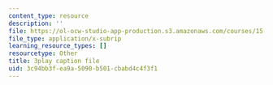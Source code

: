 ```yaml
---
content_type: resource
description: ''
file: https://ol-ocw-studio-app-production.s3.amazonaws.com/courses/15-390-new-enterprises-spring-2013/3c94bb3fea9a5090b501cbabd4c4f3f1_cKJ0Bx3N2tQ.vtt
file_type: application/x-subrip
learning_resource_types: []
resourcetype: Other
title: 3play caption file
uid: 3c94bb3f-ea9a-5090-b501-cbabd4c4f3f1
---
```

